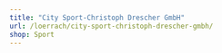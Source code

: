 ```yaml
---
title: "City Sport-Christoph Drescher GmbH"
url: /loerrach/city-sport-christoph-drescher-gmbh/
shop: Sport
---
```

